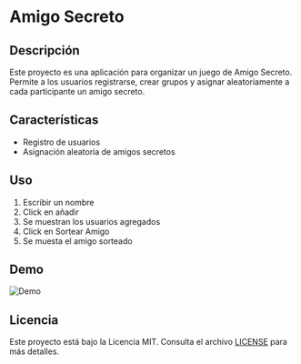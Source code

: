# Amigo Secreto

## Descripción
Este proyecto es una aplicación para organizar un juego de Amigo Secreto. Permite a los usuarios registrarse, crear grupos y asignar aleatoriamente a cada participante un amigo secreto.

## Características
- Registro de usuarios
- Asignación aleatoria de amigos secretos

## Uso
1. Escribir un nombre
2. Click en añadir
3. Se muestran los usuarios agregados
4. Click en Sortear Amigo
5. Se muesta el amigo sorteado

## Demo
![Demo](https://drive.google.com/file/d/13PSuMP1vVOG8xm-S6bR0b-ZHU17Vx6iF/view?usp=sharing)

## Licencia
Este proyecto está bajo la Licencia MIT. Consulta el archivo [LICENSE](LICENSE) para más detalles.